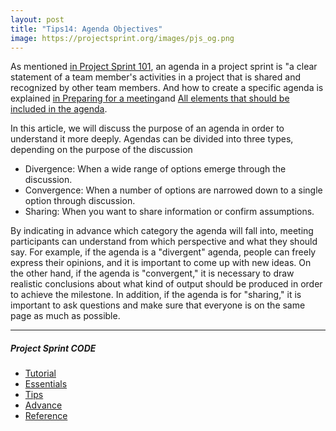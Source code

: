 ```yaml
---
layout: post
title: "Tips14: Agenda Objectives"
image: https://projectsprint.org/images/pjs_og.png
---
```


As mentioned [in Project Sprint 101](../tutorial/section1-1.md), an agenda in a project sprint is "a clear statement of a team member's activities in a project that is shared and recognized by other team members. And how to create a specific agenda is explained [in Preparing for a meeting](../tutorial/section3-1.md)and [All elements that should be included in the agenda](../tips/tips8.md).


In this article, we will discuss the purpose of an agenda in order to understand it more deeply. Agendas can be divided into three types, depending on the purpose of the discussion

* Divergence: When a wide range of options emerge through the discussion.
* Convergence: When a number of options are narrowed down to a single option through discussion.
* Sharing: When you want to share information or confirm assumptions.  

By indicating in advance which category the agenda will fall into, meeting participants can understand from which perspective and what they should say. For example, if the agenda is a "divergent" agenda, people can freely express their opinions, and it is important to come up with new ideas. On the other hand, if the agenda is "convergent," it is necessary to draw realistic conclusions about what kind of output should be produced in order to achieve the milestone. In addition, if the agenda is for "sharing," it is important to ask questions and make sure that everyone is on the same page as much as possible.

---

##### Project Sprint CODE
- [Tutorial](../tutorial/index.md)
- [Essentials](../essentials.md)
- [Tips](../tips/index.md)
- [Advance](../advance.md)
- [Reference](../reference.md)

